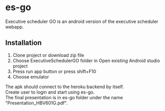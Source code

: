 # es-go
Executive scheduler GO is an android version of the executive scheduler webapp.

## Installation
1. Clone project or download zip file
2. Choose ExecutiveSchedulerGO folder in Open existing Android studio project
3. Press run app button or press shift+F10
4. Choose emulator

The apk should connect to the heroku backend by itself. <br>
Create user to login and start using es-go. <br>
The final presentation is in es-go folder under the name "Presentation_HBV601G.pdf".
